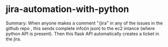 # jira-automation-with-python


Summary: When anyone makes a comment "/jira" in any of the issues in the github repo , this sends complete info(in json) to the ec2 intance (where python API is present). Then this flask API automatically creates a ticket in the jira. 
